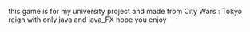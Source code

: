 this game is for my university project and made from City Wars : Tokyo reign
with only java and java_FX
hope you enjoy
